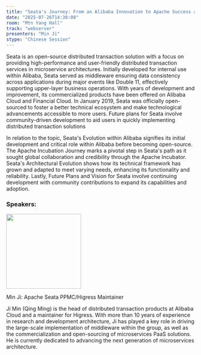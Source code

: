 ```yaml
---
title: "Seata's Journey: From an Alibaba Innovation to Apache Success and Beyond"
date: "2025-07-26T14:30:00"
room: "Mtn Yang Hall"
track: "webserver"
presenters: "Min Ji"
stype: "Chinese Session"
---
```


Seata is an open-source distributed transaction solution with a focus on providing high-performance and user-friendly distributed transaction services in microservice architectures. Initially developed for internal use within Alibaba, Seata served as middleware ensuring data consistency across applications during major events like Double 11, effectively supporting upper-layer business operations. With years of development and improvement, its commercialized products have been offered on Alibaba Cloud and Financial Cloud. In January 2019, Seata was officially open-sourced to foster a better technical ecosystem and make technological advancements accessible to more users. Future plans for Seata involve community-driven development to aid users in quickly implementing distributed transaction solutions 

In relation to the topic, Seata's Evolution within Alibaba signifies its initial development and critical role within Alibaba before becoming open-source. The Apache Incubation Journey marks a pivotal step in Seata's path as it sought global collaboration and credibility through the Apache Incubator. Seata's Architectural Evolution shows how its technical framework has grown and adapted to meet varying needs, enhancing its functionality and reliability. Lastly, Future Plans and Vision for Seata involve continuing development with community contributions to expand its capabilities and adoption.

### Speakers:


<img src="https://sessionize.com/image/ed51-400o400o1-BTDBgQinUQrS5cv8CRWb4e.jpg" width="200" /><br/>

Min Ji: Apache Seata PPMC/Higress Maintainer

Ji Min (Qing Ming) is the head of distributed transaction products at Alibaba Cloud and a maintainer for Higress. With more than 10 years of experience in research and development architecture, Ji has played a key role in driving the large-scale implementation of middleware within the group, as well as the commercialization and open-sourcing of microservices PaaS solutions. He is currently dedicated to advancing the next generation of microservices architecture.